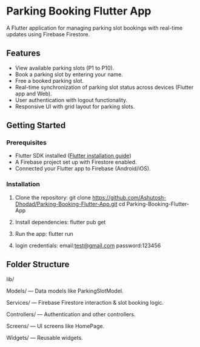# Parking Booking Flutter App

A Flutter application for managing parking slot bookings with real-time updates using Firebase Firestore.

## Features

- View available parking slots (P1 to P10).
- Book a parking slot by entering your name.
- Free a booked parking slot.
- Real-time synchronization of parking slot status across devices (Flutter app and Web).
- User authentication with logout functionality.
- Responsive UI with grid layout for parking slots.


## Getting Started

### Prerequisites

- Flutter SDK installed ([Flutter installation guide](https://flutter.dev/docs/get-started/install))
- A Firebase project set up with Firestore enabled.
- Connected your Flutter app to Firebase (Android/iOS).

### Installation

1. Clone the repository:
   git clone https://github.com/Ashutosh-Dhodad/Parking-Booking-Flutter-App.git
   cd Parking-Booking-Flutter-App

2. Install dependencies:
   flutter pub get

3. Run the app:
   flutter run

4. login credentials:
   email:test@gmail.com
   password:123456


## Folder Structure
lib/

  Models/ — Data models like ParkingSlotModel.
  
  Services/ — Firebase Firestore interaction & slot booking logic.
  
  Controllers/ — Authentication and other controllers.
  
  Screens/ — UI screens like HomePage.
  
  Widgets/ — Reusable widgets.

